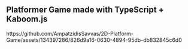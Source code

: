 <h2>Platformer Game made with TypeScript + Kaboom.js</h2>
https://github.com/AmpatzidisSavvas/2D-Platform-Game/assets/134397286/826d9a16-0630-4894-95db-db832845c6d0
